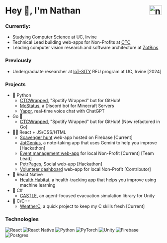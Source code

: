 # Hey 👋, I'm Nathan <a href="https://www.linkedin.com/in/nathanpietrantonio" target="blank"><img align="right" src="https://raw.githubusercontent.com/rahuldkjain/github-profile-readme-generator/master/src/images/icons/Social/linked-in-alt.svg" alt="nathan pietrantonio" height="30" width="40" /></a> 

### Currently:
- Studying Computer Science at UC, Irvine
- Technical Lead building web-apps for Non-Profits at [CTC](https://ctc-uci.com/)
- Leading computer vision research and software architecture at [ZotBins](https://zotbins.org/)
### Previously
- Undergraduate researcher at [IoT-SITY](https://sites.uci.edu/iotsity/about-iotsity/) REU program at UC, Irvine [2024]


### Projects
- 🐍 Python
  - [CTCWrapped](https://github.com/theNatePi/CTCWrapped), "Spotify Wrapped" but for GitHub!
  - [McStatus](https://github.com/theNatePi/McStatusDiscordBot), a Discord bot for Minecraft Servers
  - [Yappr](https://github.com/theNatePi/Yappr), real-time voice chat with ChatGPT
- Go 🐹
  - [CTCWrapped](https://github.com/theNatePi/CTCWrapped), "Spotify Wrapped" but for GitHub! [Now refactored in Go]
- 🧑‍💻 React + JS/CSS/HTML
  - [Scavenger hunt](https://github.com/theNatePi/scavenger-hunt) web-app hosted on Firebase [Current]
  - [JotGenius](https://github.com/theNatePi/JotGenius), a note-taking app that uses Gemini to help you improve [Hackathon]
  - [Event management web-app](https://github.com/ctc-uci/lpa) for local Non-Profit [Current] [Team Lead]
  - [PetrPages](https://github.com/theNatePi/PetrPages), Social web-app [Hackathon]
  - [Volunteer dashboard](https://github.com/ctc-uci/stand-up-to-trash-frontend) web-app for local Non-Profit [Contributor]
- 📱 React Native
  - [Health Habitat](https://github.com/rebeccaahn/health-habitat), a health-tracking app that helps you improve using machine learning
- 🧪 C#
  - [CASTLE](https://github.com/theNatePi/IoTSITYNavAgent), an agent-focused evacuation simulation library for Unity
- 🔧 C/C++
  - [WeatherC](https://github.com/theNatePi/WeatherC), a quick project to keep my C skills fresh [Current]


### Technologies
![React](https://img.shields.io/badge/react-%2320232a.svg?style=for-the-badge&logo=react&logoColor=%2361DAFB)
![React Native](https://img.shields.io/badge/react_native-%2320232a.svg?style=for-the-badge&logo=react&logoColor=%2361DAFB)
![Python](https://img.shields.io/badge/python-3670A0?style=for-the-badge&logo=python&logoColor=ffdd54)
![PyTorch](https://img.shields.io/badge/PyTorch-%23EE4C2C.svg?style=for-the-badge&logo=PyTorch&logoColor=white)
![Unity](https://img.shields.io/badge/unity-%23000000.svg?style=for-the-badge&logo=unity&logoColor=white)
![Firebase](https://img.shields.io/badge/firebase-a08021?style=for-the-badge&logo=firebase&logoColor=ffcd34)
![Postgres](https://img.shields.io/badge/postgres-%23316192.svg?style=for-the-badge&logo=postgresql&logoColor=white)
